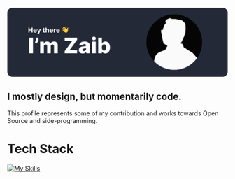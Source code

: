 ![Github Banner](https://github.com/heyzaib/heyzaib/blob/main/Github%20Banner.svg)
## I mostly design, but momentarily code.

This profile represents some of my contribution and works towards Open Source and side-programming.

# Tech Stack
[![My Skills](https://skillicons.dev/icons?i=js,html,css,react,python)](https://skillicons.dev)
